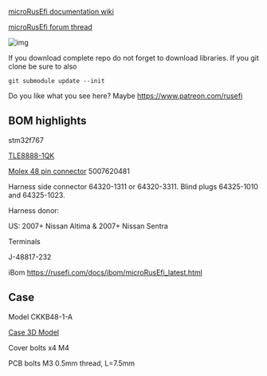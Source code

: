 [microRusEfi documentation wiki](https://github.com/rusefi/rusefi_documentation/wiki/Hardware_microRusEfi)


[microRusEfi forum thread](https://rusefi.com/forum/viewtopic.php?f=4&t=1538)

![img](microRusEfi.jpg)

If you download complete repo do not forget to download libraries. If you git clone be sure to also

`git submodule update --init`

Do you like what you see here? Maybe https://www.patreon.com/rusefi

## BOM highlights

stm32f767

[TLE8888-1QK](https://www.infineon.com/dgdl/Infineon-Infineon-TLE8888QK-DS-v01_02-EN.pdf?fileId=5546d4624f205c9a014f402ebd1c6095)

[Molex 48 pin connector](https://www.mouser.com/datasheet/2/276/5007620481_PCB_HEADERS-179151.pdf) 5007620481

Harness side connector 64320-1311 or 64320-3311. Blind plugs 64325-1010 and 64325-1023.


Harness donor:

US: 2007+ Nissan Altima & 2007+ Nissan Sentra


Terminals

J-48817-232


iBom https://rusefi.com/docs/ibom/microRusEfi_latest.html

## Case

Model CKKB48-1-A

[Case 3D Model](https://cad.onshape.com/documents/cce953328a88b521d5673ac5/w/e2d3a78cfb432482f5aac9ea/e/2eb39a31ab72390c6384f68c)

Cover bolts x4 M4

PCB bolts M3 0.5mm thread, L=7.5mm
